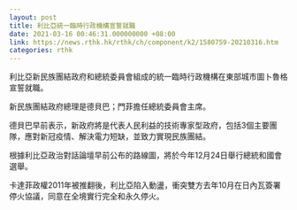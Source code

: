 ```yaml
---
layout: post
title: 利比亞統一臨時行政機構宣誓就職
date: 2021-03-16 00:46:31.000000000 +08:00
link: https://news.rthk.hk/rthk/ch/component/k2/1580759-20210316.htm
categories: rthk
---
```


利比亞新民族團結政府和總統委員會組成的統一臨時行政機構在東部城市圖卜魯格宣誓就職。

新民族團結政府總理是德貝巴；門菲擔任總統委員會主席。

德貝巴早前表示，新政府將是代表人民利益的技術專家型政府，包括3個主要團隊，應對新冠疫情、解決電力短缺，並致力實現民族團結。

根據利比亞政治對話論壇早前公布的路線圖，將於今年12月24日舉行總統和國會選舉。

卡達菲政權2011年被推翻後，利比亞陷入動盪，衝突雙方去年10月在日內瓦簽署停火協議，同意在全境實行完全和永久停火。

